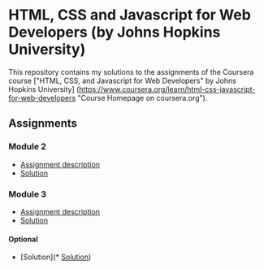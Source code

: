 # HTML, CSS and Javascript for Web Developers (by Johns Hopkins University) #
This repository contains my solutions to the assignments of the Coursera course ["HTML, CSS, and Javascript for Web Developers" by Johns Hopkins University] (https://www.coursera.org/learn/html-css-javascript-for-web-developers "Course Homepage on coursera.org").

## Assignments ##

### Module 2 ###
* [Assignment description](https://github.com/jhu-ep-coursera/fullstack-course4/blob/master/assignments/assignment2/Assignment-2.md)
* [Solution](https://webprjpt.github.io/Coursera/module2-solution/)

### Module 3 ###
* [Assignment description](https://github.com/jhu-ep-coursera/fullstack-course4/blob/master/assignments/assignment3/Assignment-3.md)
* [Solution](https://webprjpt.github.io/Coursera/module3-solution/)
#### Optional ####
* [Solution](* [Solution](https://webprjpt.github.io/Coursera/module3-solution/))
